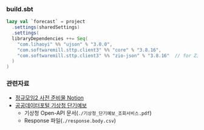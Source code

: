 

### build.sbt
```scala
lazy val `forecast` = project
  .settings(sharedSettings)
  .settings(
  libraryDependencies ++= Seq(
    "com.lihaoyi" %% "ujson" % "3.0.0",
    "com.softwaremill.sttp.client3" %% "core" % "3.8.16",
    "com.softwaremill.sttp.client3" %% "zio-json" % "3.8.16"  // for ZIO 2.x
  )
)
```

### 관련자료
- [정규모임2 사전 준비물 Notion](https://spiny-entree-7e0.notion.site/2-dd89e133b01547329a9462ab5456f6a5)
- [공공데이터포털 기상청 단기예보](https://www.data.go.kr/data/15084084/openapi.do)
  - 기상청 Open-API 문서(`./기상청_단기예보_조회서비스.pdf`)
  - Response 파일(`./response.body.csv`)
  

